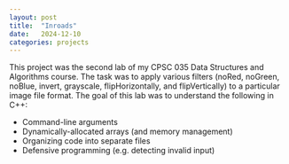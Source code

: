 ```yaml
---
layout: post
title:  "Inroads"
date:   2024-12-10
categories: projects
---
```


This project was the second lab of my CPSC 035 Data Structures and Algorithms course. The task was to apply various filters (noRed, noGreen, noBlue, invert, grayscale, flipHorizontally, and flipVertically) to a particular image file format. The goal of this lab was to understand the following in C++: 
* Command-line arguments
* Dynamically-allocated arrays (and memory management)
* Organizing code into separate files
* Defensive programming (e.g. detecting invalid input)